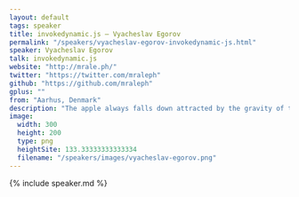 ```yaml
---
layout: default
tags: speaker
title: invokedynamic.js – Vyacheslav Egorov
permalink: "/speakers/vyacheslav-egorov-invokedynamic-js.html"
speaker: Vyacheslav Egorov
talk: invokedynamic.js
website: "http://mrale.ph/"
twitter: "https://twitter.com/mraleph"
github: "https://github.com/mraleph"
gplus: ""
from: "Aarhus, Denmark"
description: "The apple always falls down attracted by the gravity of the earth. It's the law of physics. The function is never inlined if it's source is bigger than 600 characters long. It's a heuristic - a physical law of our dystopian cyber-world confined inside a JavaScript Virtual Machine.\n\nEver wanted to rebel against the sad immutability of the physics? Lets try to make functions fall upwards and inline all the apples.\n\nIn an ultimate attempt to create a space-time paradox that will rip our universe apart we will look at Java programmers implementing JavaScript on JVM through `invokedynamic` and then will implement `invokedynamic` in a JS VM instead.\n\nThe true freedom is just one heuristic away."
image:
  width: 300
  height: 200
  type: png
  heightSite: 133.33333333333334
  filename: "/speakers/images/vyacheslav-egorov.png"
---
```


{% include speaker.md %}
